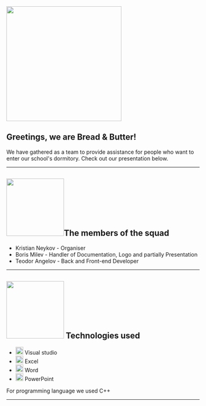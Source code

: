 <img src="https://media.discordapp.net/attachments/768538199957569569/864390569509126164/tmp_1626157148549.jpg" width="300">

## Greetings, we are Bread & Butter!

We have gathered as a team to provide assistance for people who want to enter our school's dormitory. Check out our presentation below.

---

## <img src="https://www.clipartmax.com/png/middle/37-375023_toast-cartoon-toast.png" width="150">The members of the squad
- Kristian Neykov - Organiser 
- Boris Milev - Handler of Documentation, Logo and partially Presentation
- Teodor Angelov - Back and Front-end Developer

---

## <img src="https://www.clipartmax.com/png/middle/37-375023_toast-cartoon-toast.png" width="150"> Technologies used
- <img src="https://media.discordapp.net/attachments/815253581149896790/818134527842582578/Visual_Studio_Icon_2019.svg.png?width=541&height=541" width="20"> Visual studio
- <img src="https://media.discordapp.net/attachments/815253581149896790/818134368848969728/1043px-Microsoft_Excel_2013_logo.svg_.png?width=551&height=541" width="20"> Excel
-  <img src="https://media.discordapp.net/attachments/815253581149896790/818133539903111188/Microsoft_Word_logo.png" width="20"> Word
- <img src="https://media.discordapp.net/attachments/815253581149896790/818136011359518780/kisspng-microsoft-powerpoint-computer-software-microsoft-o-5b3b3927c75c49.3318087715306079118166-rem.png" width="20"> PowerPoint



 For programming language we used C++
 
 ---
